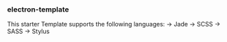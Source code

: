 ### electron-template
This starter Template supports the following languages:
-> Jade
-> SCSS
-> SASS
-> Stylus